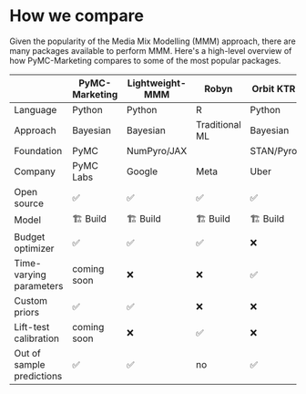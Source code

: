 # How we compare

Given the popularity of the Media Mix Modelling (MMM) approach, there are many packages available to perform MMM. Here's a high-level overview of how PyMC-Marketing compares to some of the most popular packages.

|            | PyMC-Marketing      | Lightweight-MMM | Robyn                 | Orbit KTR | Recast              |
|------------|---------------------|-----------------|-----------------------|-----------|---------------------|
| Language   | Python              | Python          | R                     | Python    | R                   |
| Approach | Bayesian            | Bayesian        |  Traditional ML    | Bayesian | Bayesian    |
| Foundation | PyMC                | NumPyro/JAX     |                       | STAN/Pyro | STAN                |
| Company    | PyMC Labs           | Google          | Meta                  | Uber      | Recast              |
| Open source| ✅                  | ✅              | ✅                    | ✅       | ❌                 |
| Model   | 🏗️ Build            | 🏗️ Build        |  🏗️ Build       | 🏗️ Build        | 🛒 Buy               |
| Budget optimizer | ✅ | ✅ |   ✅        |   ❌        |    ✅                  |
| Time-varying parameters | coming soon | ❌ |   ❌        |   ✅        |    ?                  |
| Custom priors | ✅ | ✅ | ❌ | ❌ | ✅ |
| Lift-test calibration | coming soon | ❌ | ✅ | ❌ | ✅ |
| Out of sample predictions | ✅ | ✅ | no | ✅ | ✅ |
